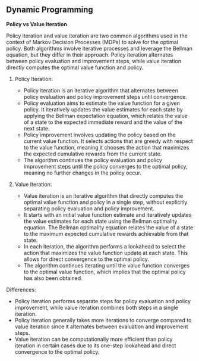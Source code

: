 ## Dynamic Programming

**Policy vs Value Iteration**

Policy iteration and value iteration are two common algorithms used in the context of Markov Decision Processes (MDPs) to solve for the optimal policy. Both algorithms involve iterative processes and leverage the Bellman equation, but they differ in their approach. Policy iteration alternates between policy evaluation and improvement steps, while value iteration directly computes the optimal value function and policy.

1. Policy Iteration:

   - Policy iteration is an iterative algorithm that alternates between policy evaluation and policy improvement steps until convergence.
   - Policy evaluation aims to estimate the value function for a given policy. It iteratively updates the value estimates for each state by applying the Bellman expectation equation, which relates the value of a state to the expected immediate reward and the value of the next state.
   - Policy improvement involves updating the policy based on the current value function. It selects actions that are greedy with respect to the value function, meaning it chooses the action that maximizes the expected cumulative rewards from the current state.
   - The algorithm continues the policy evaluation and policy improvement steps until the policy converges to the optimal policy, meaning no further changes in the policy occur.

2. Value Iteration:
   - Value iteration is an iterative algorithm that directly computes the optimal value function and policy in a single step, without explicitly separating policy evaluation and policy improvement.
   - It starts with an initial value function estimate and iteratively updates the value estimates for each state using the Bellman optimality equation. The Bellman optimality equation relates the value of a state to the maximum expected cumulative rewards achievable from that state.
   - In each iteration, the algorithm performs a lookahead to select the action that maximizes the value function update at each state. This allows for direct convergence to the optimal policy.
   - The algorithm continues iterating until the value function converges to the optimal value function, which implies that the optimal policy has also been obtained.

Differences:

- Policy iteration performs separate steps for policy evaluation and policy improvement, while value iteration combines both steps in a single iteration.
- Policy iteration generally takes more iterations to converge compared to value iteration since it alternates between evaluation and improvement steps.
- Value iteration can be computationally more efficient than policy iteration in certain cases due to its one-step lookahead and direct convergence to the optimal policy.

